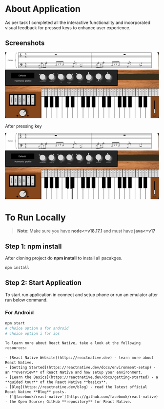 # About Application
As per task I completed all the interactive functionality and incorporated visual feedback for pressed keys to enhance user experience.

## Screenshots

![Alt text](./assets/image/OutputScreenshot.jpg)

After pressing key


![Alt text](./assets/image/OutputScreenshotKeyPress.jpg)
# To Run Locally

>**Note**: Make sure you have **node<=v18.17.1** and must have **java<=v17**
## Step 1: npm install

After cloning project do **npm install** to install all pacakges.

```bash
npm install
```

## Step 2: Start Application

To start run application in connect and setup phone or run an emulator after run below command.
### For Android

```bash
npm start
# choice option a for android
# choice option i for ios
```

```
To learn more about React Native, take a look at the following resources:

- [React Native Website](https://reactnative.dev) - learn more about React Native.
- [Getting Started](https://reactnative.dev/docs/environment-setup) - an **overview** of React Native and how setup your environment.
- [Learn the Basics](https://reactnative.dev/docs/getting-started) - a **guided tour** of the React Native **basics**.
- [Blog](https://reactnative.dev/blog) - read the latest official React Native **Blog** posts.
- [`@facebook/react-native`](https://github.com/facebook/react-native) - the Open Source; GitHub **repository** for React Native.
